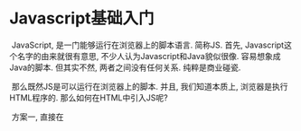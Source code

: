 # Javascript基础入门



​		JavaScript, 是一门能够运行在浏览器上的脚本语言. 简称JS. 首先, Javascript这个名字的由来就很有意思, 不少人认为Javascript和Java貌似很像. 容易想象成Java的脚本. 但其实不然, 两者之间没有任何关系. 纯粹是商业碰瓷.

​		那么既然JS是可以运行在浏览器上的脚本. 并且, 我们知道本质上, 浏览器是执行HTML程序的. 那么如何在HTML中引入JS呢?

​		方案一, 直接在<script>标签中引入编写js代码

​		<img src="image-20210826150049916.png" alt="image-20210826150049916" style="zoom:50%;" />

​		方案二, 将js代码写在js文件中, 然后通过script标签的src属性进行引入

<img src="image-20210826150217635.png" alt="image-20210826150217635" style="zoom:40%;" />

两种方式运行出的效果是一致的.  但是需要各位注意一点, HTML程序在执行的时候是从上到下进行渲染的. 

那么如果我把脚本放在下面和放在上面是有一些不同的. 

![image-20210826150358678](image-20210826150358678.png)

![image-20210826150452740](image-20210826150452740.png)



## 一. Javascript基本数据类型

JS虽然是一个脚本语言. 麻雀虽小, 五脏俱全. 在js中也是可以像其他编程语言一样. 声明变量, 条件判断, 流程控制等等. 我们先看一下JS中的数据类型

在js中主要有这么几种数据类型(基本)

```javascript
number  数字, 不论是整数还是小数, 数据类型都是number
string  字符串, 这个没啥可聊的. 就是很单纯的字符串
boolean  布尔值, 只有两个, true和false. 注意不是大写T和F. 
object 对象, 这个比较特殊. 你可以理解为所有被new出来的东西都是对象  
undefined, 这个表示未定义. 所有没有被定义过的东西默认都是该类型  
null, None
```

在js中声明变量用var来声明

在js中使用// 来表示单行注释. 使用/* */表示多行注释. 

```js
var 变量名; // 创建变量, 此时该变量除了被赋值啥也干不了. 
var 变量名 = 值; // 创建一个变量, 并且有值. 
var 变量名 = 值1, 变量名2 = 值2, 变量名3 = 值3.....; // 一次创建多个变量.并都有值
var 变量名1, 变量名2, 变量名3 = 值3;  // 创建多个变量. 并且只有变量3有值

let 变量 = ""; //当前代码块生效
const 常量 = "123456";  //被const创建出来的东西不可以被修改
```



JS中的运算符和Python几乎一致. 但有些特殊的. 

and, or, not 到了js中注意,换成了&&, ||, !, 其含义和概念是一致的. 

```js
var a = 10, b = 20, c = 30 ;
console.log(a > b && b > c);  // false
console.log(!(a > b)) // 注意括号
```



== 和 ===,  

​	== 只是判断值是否一致,  
​	=== 会判断数据类型和数据是否都一致. 

```js
var a = "123";
var b = 123;
console,log(a == b);  // true
console.log(a === b); // false
```



数据类型转换:

```js
// string -> number  :  parseInt(字符串)
var a = "10086";
a = parseInt(a);  // 变成整数
console.log(a + 10); // 10096

// number -> string  : 数字.toString() 或者 数字 + ""
var a = 100;
var b = a.toString();
var c = a + "";  
console.log(b);
console.log(c);

// number -> string: 数字转化成16进制的字符串
var m = 122;
var n = m.toString(16);
console.log(n);
```



关于++

```js
// 在python中是没有++操作的. 但是在js中是有的. 
a++;  // 翻译一下就是a = a + 1 
++a;  // 翻译一下就是a = a + 1
a--;  // 翻译一下就是a = a - 1
--a;  // 翻译一下就是a = a - 1

//困扰无数初学者的疑惑, a++ 和 ++a有什么区别
// 两句话, 
//	1. 不论是a++还是++a. 目的都是让a自增1. 
//	2. 
//		a++这个表达式整体运算出来的结果是 a
//		++a这个表达式整体运算出来的结果是 a + 1

/*
	理解一下, 这里还好理解
	a = 10
	b = a++
	console.log(b)  // ?
	console.log(a)  // ?
	
	a = 10
	b = ++a
	console.log(b)  // ?
	console.log(a)  // ?
	
	难度升级, 这里非常绕. 答案就在上面那两句话上. 
	a = 10
	a = a++
	console.log(a)  // ?
	
	a = 10
	a = ++a
	console.log(a)  // ?
*/ 


b = a ++;  // b = a
c = ++ a;  // b = a + 1


```



字符串操作:

```js
s.split()  字符串切割
s.substr(start, len)  字符串切割, 从start开始切, 切len个字符
s.substring(start, end)  字符串切割, 从start切割到end
s.length  字符串长度
s.charAt(i) 第i索引位置的字符  s[i]
s.indexOf('xxx')  返回xxx的索引位置, 如果没有xxx. 则返回-1
s.includes("xxx") 判断xxx是否出现在s中. 
s.toUpperCase() 转换成大写字母
s.startsWith("xxx")  判断是否以xxx开头
```



关于null和undefined. 这两个会很容易混. 你可以这样来记. null就是空对象. undefined就是空变量. 两者都可以表示空. 啥也没有. 本质其实是一样的. 都啥也干不了. 两者都可以当做false来看待就好了. 



## 二. JS条件分支

​		除了HTML以外. 几乎所有的编程语言都有条件判断的功能.  比如, python, 我们用if语句来做条件判断. 到了javascript中也是一样的, 也使用javascript来做条件上的判断. 

```js
// 语法
if(条件1){
    代码块1    
}

// 解读: 当`条件1`成立时, 执行代`码块1`中的内容, 如果`条件1`不成立. 则不执行该`代码块1`中的内容
// 注, 如果代`码块1`中的内容只有一行. 则可以省略外面的大括号(一些逆向工程里会有)
```



```js
// 语法
if(条件1){
    代码块1
} else {
    代码块2
}
// 解读: 当`条件1`成立时, 执行`代码块1`中的内容, 如果`条件1`不成立. 则执行`代码块2`中的内容
```



```js
// 语法
if(条件1){
    代码块1
} else if(条件2) {
    代码块2
} else if(条件3) {
    代码块3
} ... {
	代码块n
} else {
    代码块else
}
// 解读: 当`条件1`成立时, 执行`代码块1`中的内容, 如果`条件2`不成立. 则执行`代码块2`中的内容...如果都不成立, 最终执行`代码块else`中的内容. 
```



switch语句. 该语句是python中不存在的. 但是在Java和C, 以及JS中依然会有使用

```js
switch(变量){
    case 值1:
        代码块1
        break  // 可选
    case 值2:
      	代码块2
        break  // 可选
    case 值3:
        代码块3
        break  // 可选
        
    default:   // 可选
        default代码块
}

/*
	解读: 
		执行时, 
		switch会判断变量的值是否是`值1`, 
		如果是, 则执行代码块1以及代码块1中的break, 
		如果不是, 则继续判断`值2`...
		如果前面的`值`都没有和`变量`相等的.则执行`default代码块`. 
		
	注意, 
		每一个`case`中都可以选择`break`, 也可以不选择`break`, 需要注意的是, 如果不写`break`. 
		那么就会形成`case穿透`现象. 
		
	例, `变量`的值如果和`值1` 相等. 并且case1中没有写`break`, 
	则在执行的时候. 会执行完`case1`中的代码. 
	然后会自动穿透到`case2`中去执行里面的代码, 而不经过case2中的数据的验证. 

*/
```



## 三. JS中的循环语句

在js中有三种循环语句. 首先是while循环. 它的逻辑和咱们python中的while几乎一模一样, 就是符号上有些许的区别. 

```js
// 语法
while(条件){
    循环体 ->  里面可以有break和continue等关键字
}


/*
	判断`条件`是否为真, 如果`真`, 则执行`循环体`.执行完`循环体`, 会再次判断`条件`....
	并且在循环中也可以使用`break`和`continue`等关键字来控制循环的走向. 
*/
```

```js
// 语法
do{
    循环体
} while(条件);

/*
	解读:
		先执行`循环体`, 然后判断`条件`是否成立, 如果成立.在来一次. 
	注意, 由于do..while是先执行的`循环体`. 所以, 不论条件如何, 至少执行一次`循环体`
*/
```

```js
// 语法: for的第一种语法
for(表达式1; 表达式2; 表达式3){
	循环体
}
表达式1
while 表达式2:
    循环体
    表达式3

/*
	解读: 
		for循环和我们python中的循环是完全不一样的. 解读起来会有点儿麻烦. 
		首先, 在执行的时候, 先执行`表达式1`, 
		然后, 判断`表达式2`得到的结果是否真, 如果`真`, 则执行循环体, 
		再然后, 执行`表达式3`, 
		再然后, 判断`表达式2`执行的结果是否为`真`, 如果`真`, 则执行`循环体`
        再然后, 执行`表达式3`
        .....
        直到, `表达式2`得到的结果是`假`, 则跳出循环
*/
// 看起来很绕. 我们用for循环来跑一个1~99
for(var i = 1; i < 100; i++){
    console.log(i);
}
/*
	首先, i = 1, 
	然后, 判断 i < 100 成立
		打印i
	在然后, i++, i变成2
	再然后, 判断 i < 100 还是成立
		打印i
	再然后, i++, i变成3
	再然后, 判断 i< 100 还是成立
		打印3....
	....
	当i = 100了. i < 100不成立. 程序结束 
*/

// for循环的固定逻辑也就这样了
for(变量声明; 条件判断; 改变变量){
 	循环体
}

```

```js
// for的第二种用法
var a = [11,22,33,44,55,66]
for(let i in a){
    console.log(i + "_" + a[i])
}
// 这种写法非常类似python中的for循环. 但是要注意. 这里的`i`拿到的仅仅是 `数组a`的索引信息. 
// 如果需要数据 a[i]
```



## 四.JS中的数组和对象(重点)

在JS中创建数组非常简单. 直接[ ]即可. 也可以用正规军的new Array(). 不过效果都是一样的. 

```js
var as = [11,22,33,44,55];
var bs = new Array(11,22,33,44,55)
```

数组的常用操作

```js
arr.length;  // 数组长度
arr.push(data);  // 在数组后面添加数据
arr.pop();  // 删除数据, 从后面删除, 并返回被删除的内容
arr.shift()  // 删除数据, 从前面删除, 并返回被删除的内容
arr.unshift(xxx); // 在数组之前增加数据
arr.flat(); // 扁平化处理数组

// arr中的每一项循环出来. 分别去调用function函数, 会自动的将`数据`传递给函数的第一个参数
arr.forEach(function(e, i){  // 第二个参数是可选的
    console.log(i+"__"+e);
});
arr.join("连接符");  // 使用`连接符`将arr中的每一项拼接起来. 和python中的 "".join()雷同
```



在JS中创建一个对象非常容易. 和python中的字典几乎一样{ 

```js
var p = {
    name: "汪峰",
    age: 18,
    wife: "章子怡",
    
    chi: function(){
        console.log("吃饭")
    }
};

把对象变成json字符串: JSON.stringify()
把字符串变成对象: JSON.parse()
```

使用对象

```js
p.name
p.age
p['wife']
p.chi()
p['chi']()
```

从上述内容中几乎可以看到. JS对象的使用几乎是没有门槛的. 十分灵活

```js
for(var n in p){
    if(typeof(p[n]) != 'function'){
        console.log(p[n])
    }
}
```



## 五. JS中的函数(重点)

​		在JS中声明函数和python差不多. 也要有一个关键字顶在前面. python是`def`, 到了JS里换成了`function`, 只不过在JS中没有像python那么死板, 必须`def`后面必须跟上函数名. 这也为我们未来做逆向提供了第一个超大的伏笔. 

```js
// 语法
// 声明函数
function 函数名(形参1, 形参2, 形参3....){
    函数体
    return 返回值
}
// 调用函数
函数名(实参1, 实参2, 实参3....)

// 除了写法换了一丢丢. 其他的东西和python完全一致,
```

简单来个案例看看

```js
function an(a, b){
    return a + b
}

ret = an(1, 2)
console.log(ret);  // 3
```

很简单不是么?  那为什么我们在网页上看到一些网站的JS是如此的复杂呢? 

注意了, JS其实没有一个非常非常严格的语法规则. 只要能够形成 xxx()  并且xxx是一个函数的话就可以执行. 

例如:

```js
var an = function(a, b){
    return a + b 
}
an(1, 2)  // an虽然是var声明的, 但是它的指向是一个函数. 那就可以执行

var $ = function(a, b){
    
}
$(1, 2) // $没有被JS使用. 我就可以用啊. _也OK


// 这个也很过分. 这个东东要拆开来看 第一个括号里面放的就是一个函数啊. 所以依然可以执行. 
(function(a, b){
    return a + b
})(1, 2)

c = (function(){
    var m = {
        name:'alex',
        age:'18',
        xijiao: function(a){
            console.log(a+"来帮我洗脚");
        }
    }
    return m
})()

//  还有最后一个问题. 未来我们也会遇到的. 就是它这个return
var an = function(){
    return console.log("我爱你"), console.log("爱你妹"), "哈哈"
}
// 注意我们发现js会把return后的每一个,都执行一次. 但是最终真正的返回值其实是最后的那个"哈哈"
```
